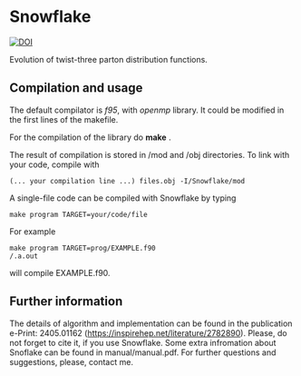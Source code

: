 # Snowflake

[![DOI](https://zenodo.org/badge/792208776.svg)](https://zenodo.org/doi/10.5281/zenodo.11070766)

Evolution of twist-three parton distribution functions.

## Compilation and usage

The default compilator is *f95*, with *openmp* library. It could be modified in the first lines of the makefile.

For the compilation of the library do **make** .

The result of compilation is stored in /mod and /obj directories. To link with your code, compile with 

```
(... your compilation line ...) files.obj -I/Snowflake/mod
```

A single-file code can be compiled with Snowflake by typing
```
make program TARGET=your/code/file
```

For example
```
make program TARGET=prog/EXAMPLE.f90
/.a.out
```

will compile EXAMPLE.f90.

## Further information

The details of algorithm and implementation can be found in the publication e-Print: 2405.01162 (https://inspirehep.net/literature/2782890). Please, do not forget to cite it, if you use Snowflake. Some extra infromation about Snoflake can be found in manual/manual.pdf. For further questions and suggestions, please, contact me.
